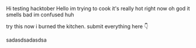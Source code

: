 Hi
testing hacktober
Hello im trying to cook
it's really hot right now
oh god it smells bad
im confused
huh







try this now
i burned the kitchen.
submit everything here 👇

sadasdsadasdsa
